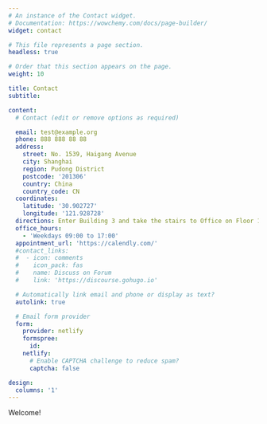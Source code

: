 ```yaml
---
# An instance of the Contact widget.
# Documentation: https://wowchemy.com/docs/page-builder/
widget: contact

# This file represents a page section.
headless: true

# Order that this section appears on the page.
weight: 10

title: Contact
subtitle:

content:
  # Contact (edit or remove options as required)

  email: test@example.org
  phone: 888 888 88 88
  address:
    street: No. 1539, Haigang Avenue
    city: Shanghai
    region: Pudong District
    postcode: '201306'
    country: China
    country_code: CN
  coordinates:
    latitude: '30.902727'
    longitude: '121.928728'
  directions: Enter Building 3 and take the stairs to Office on Floor 17
  office_hours:
    - 'Weekdays 09:00 to 17:00'
  appointment_url: 'https://calendly.com/'
  #contact_links:
  #  - icon: comments
  #    icon_pack: fas
  #    name: Discuss on Forum
  #    link: 'https://discourse.gohugo.io'

  # Automatically link email and phone or display as text?
  autolink: true

  # Email form provider
  form:
    provider: netlify
    formspree:
      id:
    netlify:
      # Enable CAPTCHA challenge to reduce spam?
      captcha: false

design:
  columns: '1'
---
```


Welcome!
